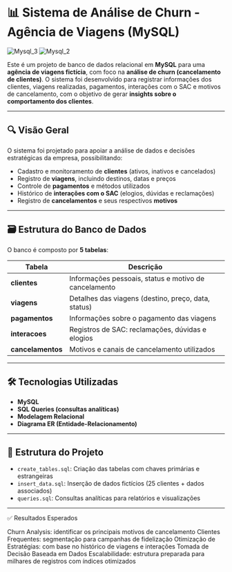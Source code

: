 # 📊 Sistema de Análise de Churn - Agência de Viagens (MySQL)

![Mysql_3](https://github.com/user-attachments/assets/227b2972-938b-4db2-9fb5-f400f709f2e4)
![Mysql_2](https://github.com/user-attachments/assets/d65f1ae4-9315-4ab0-8e80-9a91488e9a8c)


Este é um projeto de banco de dados relacional em **MySQL** para uma **agência de viagens fictícia**, com foco na **análise de churn (cancelamento de clientes)**. O sistema foi desenvolvido para registrar informações dos clientes, viagens realizadas, pagamentos, interações com o SAC e motivos de cancelamento, com o objetivo de gerar **insights sobre o comportamento dos clientes**.

---

## 🔍 Visão Geral

O sistema foi projetado para apoiar a análise de dados e decisões estratégicas da empresa, possibilitando:

- Cadastro e monitoramento de **clientes** (ativos, inativos e cancelados)
- Registro de **viagens**, incluindo destinos, datas e preços
- Controle de **pagamentos** e métodos utilizados
- Histórico de **interações com o SAC** (elogios, dúvidas e reclamações)
- Registro de **cancelamentos** e seus respectivos **motivos**

---

## 🗃️ Estrutura do Banco de Dados

O banco é composto por **5 tabelas**:

| Tabela         | Descrição |
|----------------|-----------|
| **clientes**      | Informações pessoais, status e motivo de cancelamento |
| **viagens**       | Detalhes das viagens (destino, preço, data, status) |
| **pagamentos**    | Informações sobre o pagamento das viagens |
| **interacoes**    | Registros de SAC: reclamações, dúvidas e elogios |
| **cancelamentos** | Motivos e canais de cancelamento utilizados |

---

## 🛠️ Tecnologias Utilizadas

- **MySQL**
- **SQL Queries (consultas analíticas)**
- **Modelagem Relacional**
- **Diagrama ER (Entidade-Relacionamento)**

---

## 📁 Estrutura do Projeto

- `create_tables.sql`: Criação das tabelas com chaves primárias e estrangeiras
- `insert_data.sql`: Inserção de dados fictícios (25 clientes + dados associados)
- `queries.sql`: Consultas analíticas para relatórios e visualizações

---

✅ Resultados Esperados

Churn Analysis: identificar os principais motivos de cancelamento
Clientes Frequentes: segmentação para campanhas de fidelização
Otimização de Estratégias: com base no histórico de viagens e interações
Tomada de Decisão Baseada em Dados
Escalabilidade: estrutura preparada para milhares de registros com índices otimizados

